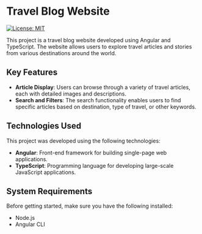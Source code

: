 # Travel Blog Website

[![License: MIT](https://img.shields.io/badge/License-MIT-blue.svg)](https://opensource.org/licenses/MIT)

This project is a travel blog website developed using Angular and TypeScript. The website allows users to explore travel articles and stories from various destinations around the world.

## Key Features

- **Article Display**: Users can browse through a variety of travel articles, each with detailed images and descriptions.
- **Search and Filters**: The search functionality enables users to find specific articles based on destination, type of travel, or other keywords.

## Technologies Used

This project was developed using the following technologies:

- **Angular**: Front-end framework for building single-page web applications.
- **TypeScript**: Programming language for developing large-scale JavaScript applications.

## System Requirements

Before getting started, make sure you have the following installed:

- Node.js
- Angular CLI
